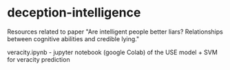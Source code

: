# deception-intelligence
Resources related to paper "Are intelligent people better liars? Relationships between cognitive abilities and credible lying."


veracity.ipynb - jupyter notebook (google Colab) of the USE model + SVM for veracity prediction

